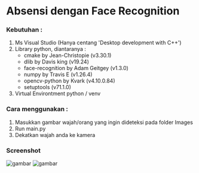 # Absensi dengan Face Recognition


### Kebutuhan :
1. Ms Visual Studio (Hanya centang 'Desktop development with C++')
2. Library python, diantaranya :
    - cmake            by Jean-Christopie (v3.30.1)
    - dlib             by Davis king      (v19.24)
    - face-recognition by Adam Geitgey    (v1.3.0)
    - numpy            by Travis E        (v1.26.4)
    - opencv-python    by Kvark           (v4.10.0.84)
    - setuptools                          (v71.1.0)
  3. Virtual Environtment python / venv


### Cara menggunakan :
1. Masukkan gambar wajah/orang yang ingin dideteksi pada folder Images
2. Run main.py
3. Dekatkan wajah anda ke kamera


### Screenshot
![gambar](https://github.com/user-attachments/assets/6152b216-e34c-4d48-87a9-3b2aad5f9a3c)
![gambar](https://github.com/user-attachments/assets/01cd4391-965a-42d7-bfec-9684d2e438fd)

